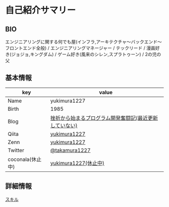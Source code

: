 # 自己紹介サマリー

## BIO

エンジニアリングに関する何でも屋(インフラ,アーキテクチャ〜バックエンド〜フロントエンド全般) / エンジニアリングマネージャー / テックリード / 漫画好き(ジョジョ,キングダム) / ゲーム好き(風来のシレン,スプラトゥーン) / 2の児の父

## 基本情報

| key              | value                                                                                       |
| ---------------- | ------------------------------------------------------------------------------------------- |
| Name             | yukimura1227                                                                                |
| Birth            | 1985                                                                                        |
| Blog             | [挫折から始まるプログラム開発奮闘記(最近更新していない)](http://yukimura1227.blog.fc2.com/) |
| Qiita            | [yukimura1227](https://qiita.com/yukimura1227)                                              |
| Zenn             | [yukimura1227](https://zenn.dev/1227yukimura)                                               |
| Twitter          | [@takamura1227](https://twitter.com/takamura1227)                                           |
| coconala(休止中) | [yukimura1227(休止中)](https://profile.coconala.com/users/19294)                            |

## 詳細情報

[スキル](skills.md)